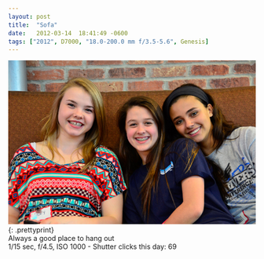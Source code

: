 ```yaml
---
layout: post
title:  "Sofa"
date:   2012-03-14  18:41:49 -0600
tags: ["2012", D7000, "18.0-200.0 mm f/3.5-5.6", Genesis]
---
```

![:title](/images/2012/2012_0314_D7K4961.jpg)
{: .prettyprint}  
Always a good place to hang out  
1/15 sec, f/4.5, ISO 1000 - Shutter clicks this day: 69